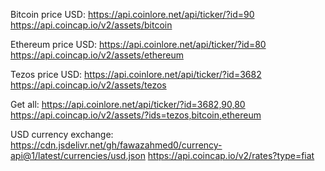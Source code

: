 Bitcoin price USD:
https://api.coinlore.net/api/ticker/?id=90
https://api.coincap.io/v2/assets/bitcoin

Ethereum price USD:
https://api.coinlore.net/api/ticker/?id=80
https://api.coincap.io/v2/assets/ethereum

Tezos price USD:
https://api.coinlore.net/api/ticker/?id=3682
https://api.coincap.io/v2/assets/tezos

Get all:
https://api.coinlore.net/api/ticker/?id=3682,90,80
https://api.coincap.io/v2/assets/?ids=tezos,bitcoin,ethereum

USD currency exchange:
https://cdn.jsdelivr.net/gh/fawazahmed0/currency-api@1/latest/currencies/usd.json
https://api.coincap.io/v2/rates?type=fiat
